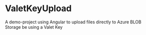 # ValetKeyUpload
A demo-project using Angular to upload files directly to Azure BLOB Storage be using a Valet Key
